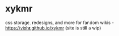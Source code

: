 # xykmr
css storage, redesigns, and more for fandom wikis - https://vixhr.github.io/xykmr (site is still a wip)
